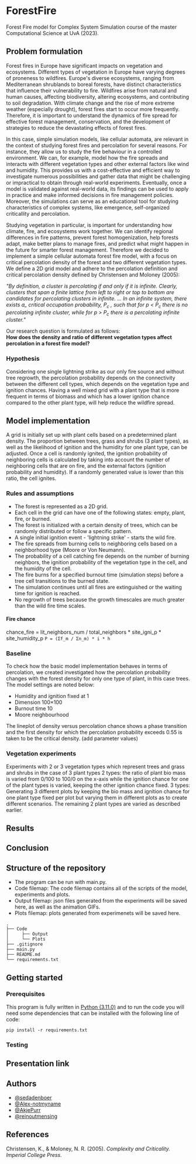 # ForestFire
Forest Fire model for Complex System Simulation course of the master Computational Science at UvA (2023).

## Problem formulation
Forest fires in Europe have significant impacts on vegetation and ecosystems. Different types of vegetation in Europe have varying degrees of proneness to wildfires. Europe's diverse ecosystems, ranging from Mediterranean shrublands to boreal forests, have distinct characteristics that influence their vulnerability to fire. Wildfires arise from natural and human causes, affecting biodiversity, altering ecosystems, and contributing to soil degradation. With climate change and the rise of more extreme weather (especially drought), forest fires start to occur more frequently. Therefore, it is important to understand the dynamics of fire spread for effective forest management, conservation, and the development of strategies to reduce the devastating effects of forest fires. 

In this case, simple simulation models, like cellular automata, are relevant in the context of studying forest fires and percolation for several reasons. For instance, they allow us to study the fire behaviour in a controlled environment. We can, for example, model how the fire spreads and interacts with different vegetation types and other external factors like wind and humidity. This provides us with a cost-effective and efficient way to investigate numerous possibilities and gather data that might be challenging or impractical to obtain through real-world experiments. Eventually, once a model is validated against real-world data, its findings can be used to apply in practice and make informed decisions in fire management policies. Moreover, the simulations can serve as an educational tool for studying characteristics of complex systems, like emergence, self-organized criticallity and percolation. 

Studying vegetation in particular, is important for understanding how climate, fire, and ecosystems work together. We can identify regional differences in fire patterns, prevent forest homogenization, help forests adapt, make better plans to manage fires, and predict what might happen in the future for smarter forest management. Therefore we decided to implement a simple cellular automata forest fire model, with a focus on critical percolation density of the forest and two different vegetation types. \
We define a 2D grid model and adhere to the percolation definition and critical percolation density defined by Christensen and Moloney (2005): 

<em>"By definition, a cluster is percolating if and only if it is infinite. Clearly, clusters that span a finite lattice from left to right or top to bottom are candidates for percolating clusters in infinite. ... In an infinite system, there exists a_ critical occupation probability, P<sub>c</sub> , such that for p < P<sub>c</sub> there is no percolating infinite cluster, while for p > P<sub>c</sub> there is a percolating infinite cluster."</em> 

Our research question is formulated as follows: \
**How does the density and ratio of different vegetation types affect percolation in a forest fire model?**

### Hypothesis
Considering one single lightning strike as our only fire source and without tree regrowth, the percolation probability depends on the connectivity between the different cell types, which depends on the vegetation type and ignition chances. Having a well mixed grid with a plant type that is more frequent in terms of biomass and which has a lower ignition chance compared to the other plant type, will help reduce the wildfire spread.

## Model implementation
A grid is initially set up with plant cells based on a predetermined plant density. The proportion between trees, grass and shrubs (3 plant types), as well as the likelihood of ignition and the humidity for one plant type, can be adjusted. Once a cell is randomly ignited, the ignition probability of neighboring cells is calculated by taking into account the number of neighboring cells that are on fire, and the external factors (ignition probability and humidity). If a randomly generated value is lower than this ratio, the cell ignites.

### Rules and assumptions
- The forest is represented as a 2D grid.
- Each cell in the grid can have one of the following states: empty, plant, fire, or burned.
- The forest is initialized with a certain density of trees, which can be randomly distributed or follow a specific pattern.
- A single initial ignition event - 'lightning strike' - starts the wild fire.
- The fire spreads from burning cells to neighboring cells based on a neighborhood type (Moore or Von Neumann).
- The probability of a cell catching fire depends on the number of burning neighbors, the ignition probability of the vegetation type in the cell, and the humidity of the cell.
- The fire burns for a specified burnout time (simulation steps) before a tree cell transitions to the burned state.
- The simulation continues until all fires are extinguished or the waiting time for ignition is reached.
- No regrowth of trees because the growth timescales are much greater than the wild fire time scales.

#### Fire chance
chance_fire = lit_neighbors_num / total_neighbors * site_igni_p * site_humidity_p
`P = (Σf_m / Σn_m) * i * h`

### Baseline
To check how the basic model implementation behaves in terms of percolation, we created investigated how the percolation probability changes with the forest density for only one type of plant, in this case trees. The model settings are noted below:
- Humidity and ignition fixed at 1
- Dimension 100×100
- Burnout time 10
- Moore neighbourhood
  
The lineplot of density versus percolation chance shows a phase transition and the first density for which the percolation probability exceeds 0.55 is taken to be the critical density. (add parameter values)

### Vegetation experiments
Experiments with 2 or 3 vegetation types which represent trees and grass and shrubs in the case of 3 plant types
2 types:
the ratio of plant bio mass is varied from 0/100 to 100/0 on the x-axis while the ignition chance for one of the plant types is varied, keeping the other ignition chance fixed.
3 types:
Generating 3 different plots by keeping the bio mass and ignition chance for one plant type fixed per plot but varying them in different plots as to create different scenarios. The remaining 2 plant types are varied as described earlier.

## Results

## Conclusion

## Structure of the repository
* The program can be run with main.py.
* Code filemap: The code filemap contains all of the scripts of the model, experiments and plots.
* Output filemap: json files generated from the experiments will be saved here, as well as the animation GIFs.
* Plots filemap: plots generated from experimenets will be saved here.

```
.
├── Code    
│     ├── Output
│     └── Plots
├── .gitignore
├── main.py
├── README.md
└── requirements.txt
```
## Getting started
### Prerequisites
This program is fully written in [Python (3.11.0)](https://www.python.org/downloads/) and to run the code you will need some dependencies that can be installed with the following line of code:

`pip install -r requirements.txt`

### Testing

## Presentation link

## Authors
- [@sedadenboer](https://github.com/sedadenboer)
- [@Alex-notmyname](https://github.com/Alex-notmyname)
- [@AkjePurr](https://github.com/AkjePurr)
- [@reinoutmensing](https://github.com/reinoutmensing)

## References
Christensen, K., & Moloney, N. R. (2005). <em>Complexity and Criticality<em>. Imperial College Press.
